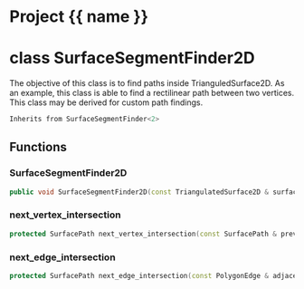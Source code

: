 <script setup>
import {useRoute} from 'vitepress'
const {path} = useRoute()
const tokens = path.split('/')
const words = tokens[2].split('-');
for (let i = 0; i < words.length; i++) {
    words[i] = words[i].charAt(0).toUpperCase() + words[i].slice(1);
    words[i] = words[i].replace('geode', 'Geode')
}
const name = words.join('-');
</script>
# Project {{ name }}

# class SurfaceSegmentFinder2D


 The objective of this class is to find paths inside TrianguledSurface2D. As an example, this class is able to find a rectilinear path between two vertices. This class may be derived for custom path findings.



```cpp
Inherits from SurfaceSegmentFinder<2>
```



## Functions

### SurfaceSegmentFinder2D

```cpp
public void SurfaceSegmentFinder2D(const TriangulatedSurface2D & surface, index_t begin, index_t end)
```


### next_vertex_intersection

```cpp
protected SurfacePath next_vertex_intersection(const SurfacePath & previous_path, index_t vertex)
```


### next_edge_intersection

```cpp
protected SurfacePath next_edge_intersection(const PolygonEdge & adjacent_edge)
```




